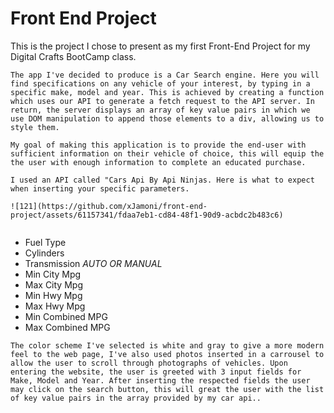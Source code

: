 # Front End Project 


This is the project I chose to present as my first Front-End Project for my Digital Crafts BootCamp class.

```
The app I've decided to produce is a Car Search engine. Here you will find specifications on any vehicle of your interest, by typing in a specific make, model and year. This is achieved by creating a function which uses our API to generate a fetch request to the API server. In return, the server displays an array of key value pairs in which we use DOM manipulation to append those elements to a div, allowing us to style them.

My goal of making this application is to provide the end-user with sufficient information on their vehicle of choice, this will equip the the user with enough information to complete an educated purchase.

I used an API called "Cars Api By Api Ninjas. Here is what to expect when inserting your specific parameters.

![121](https://github.com/xJamoni/front-end-project/assets/61157341/fdaa7eb1-cd84-48f1-90d9-acbdc2b483c6)


```


- Fuel Type
- Cylinders 
- Transmission *AUTO OR MANUAL*
- Min City Mpg
- Max City Mpg
- Min Hwy Mpg
- Max Hwy Mpg
- Min Combined MPG
- Max Combined MPG

```
The color scheme I've selected is white and gray to give a more modern feel to the web page, I've also used photos inserted in a carrousel to allow the user to scroll through photographs of vehicles. Upon entering the website, the user is greeted with 3 input fields for Make, Model and Year. After inserting the respected fields the user may click on the search button, this will great the user with the list of key value pairs in the array provided by my car api..
```
